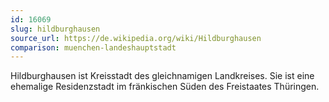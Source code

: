 ```yaml
---
id: 16069
slug: hildburghausen
source_url: https://de.wikipedia.org/wiki/Hildburghausen
comparison: muenchen-landeshauptstadt
---
```


Hildburghausen ist Kreisstadt des gleichnamigen Landkreises. Sie ist eine ehemalige Residenzstadt im fränkischen Süden des Freistaates Thüringen.
